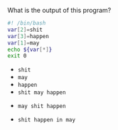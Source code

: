 What is the output of this program?
```bash
#! /bin/bash
var[2]=shit
var[3]=happen
var[1]=may
echo ${var[*]}
exit 0
```

* `shit`
* `may`
* `happen`
* `shit may happen`
+ `may shit happen`
* `shit happen in may`
